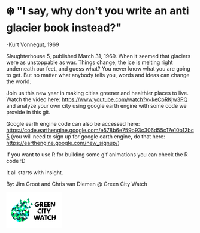 # ❄️ "I say, why don't you write an anti glacier book instead?"

-Kurt Vonnegut, 1969



Slaughterhouse 5, published March 31, 1969. When it seemed that glaciers were as unstoppable as war. Things change, the ice is melting right underneath our feet, and guess what? You never know what you are going to get. But no matter what anybody tells you, words and ideas can change the world.

Join us this new year in making cities greener and healthier places to live. Watch the video here: https://www.youtube.com/watch?v=keCoRKjw3PQ and analyze your own city using google earth engine with some code we provide in this git.

Google earth engine code can also be accessed here: https://code.earthengine.google.com/e578b6e759b93c306d55c17e10b12bc5
(you will need to sign up for google earth engine, do that here: https://earthengine.google.com/new_signup/)

If you want to use R for building some gif animations you can check the R code :D

It all starts with insight.

By: Jim Groot and Chris van Diemen @ Green City Watch


![alt text](./images/GCW--PNG_small.png)
